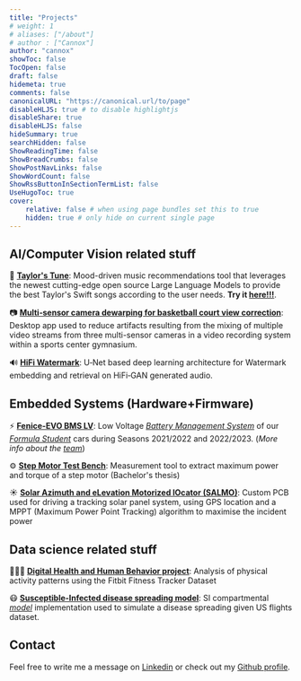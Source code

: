 ```yaml
---
title: "Projects"
# weight: 1
# aliases: ["/about"]
# author : ["Cannox"]
author: "cannox"
showToc: false
TocOpen: false
draft: false
hidemeta: true
comments: false
canonicalURL: "https://canonical.url/to/page"
disableHLJS: true # to disable highlightjs
disableShare: true
disableHLJS: false
hideSummary: true
searchHidden: false 
ShowReadingTime: false
ShowBreadCrumbs: false
ShowPostNavLinks: false
ShowWordCount: false
ShowRssButtonInSectionTermList: false
UseHugoToc: true
cover:
    relative: false # when using page bundles set this to true
    hidden: true # only hide on current single page
---
```


## AI/Computer Vision related stuff

🎵 [**Taylor's Tune**](https://github.com/cannox227/Taylor-s-Tune): Mood-driven music recommendations tool that leverages the newest cutting-edge open source Large Language Models to provide the best Taylor's Swift songs according to the user needs. **Try it [here!!!](https://taylors-tune.streamlit.app/)**.

📷 [**Multi‑sensor camera dewarping for basketball court view correction**](https://github.com/cannox227/camera-dewarping): Desktop app used to reduce artifacts resulting from the mixing of multiple video streams from three multi-sensor cameras in a video recording system within a sports center gymnasium. 

🔊 [**HiFi Watermark**](https://github.com/cannox227/hifi-gan-watermark/tree/watermark): U‑Net based deep learning architecture for Watermark embedding and retrieval on HiFi‑GAN generated audio.

## Embedded Systems (Hardware+Firmware)

⚡️ [**Fenice-EVO BMS LV**](https://github.com/cannox227/fenice-bms-lv): Low Voltage [*Battery Management System*](https://en.wikipedia.org/wiki/Battery_management_system) of our [*Formula Student*](https://en.wikipedia.org/wiki/Formula_Student) cars during Seasons 2021/2022 and 2022/2023. (*More info about the [team](https://eagletrt.it/)*)

⚙️ [**Step Motor Test Bench**](https://github.com/cannox227/Step-Motor-Test-Bench): Measurement tool to extract maximum power and torque of a step motor (Bachelor's thesis)

☀️ [**Solar Azimuth and eLevation Motorized lOcator (SALMO)**](https://github.com/cannox227/Solar-Azimuth-and-eLevation-Motorized-lOcator): Custom PCB used for driving a tracking solar panel system, using GPS location and a MPPT (Maximum Power Point Tracking) algorithm to maximise the incident power

## Data science related stuff
🏃🏻‍♂️ [**Digital Health and Human Behavior project**](https://github.com/cannox227/Digital-Health-and-Human-Behavior---Project-Course): Analysis of physical activity patterns using the Fitbit Fitness Tracker Dataset

😷 [**Susceptible-Infected disease spreading model**](https://github.com/cannox227/Complex-Networks-Project): SI compartmental [*model*](https://en.wikipedia.org/wiki/Compartmental_models_in_epidemiology) implementation used to simulate a disease spreading given US flights dataset.

## Contact
Feel free to write me a message on [Linkedin](https://www.linkedin.com/in/tommaso-canova/?originalSubdomain=it) or check out my [Github profile](https://github.com/cannox227).

